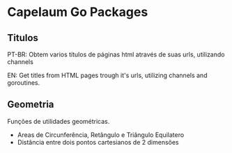 # Capelaum Go Packages

## Titulos

PT-BR: Obtem varios títulos de páginas html através de suas urls, utilizando channels

EN: Get titles from HTML pages trough it's urls, utilizing channels and goroutines.

## Geometria

Funções de utilidades geométricas.

- Areas de Circunferência, Retângulo e Triângulo Equilatero
- Distância entre dois pontos cartesianos de 2 dimensões
